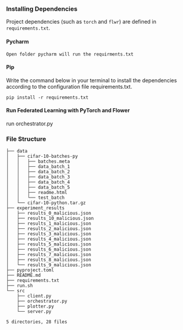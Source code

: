 
### Installing Dependencies

Project dependencies (such as `torch` and `flwr`) are defined in `requirements.txt`. 
#### Pycharm

```shell
Open folder pycharm will run the requirments.txt
```

#### Pip

Write the command below in your terminal to install the dependencies according to the configuration file requirements.txt.

```shell
pip install -r requirements.txt
```

#### Run Federated Learning with PyTorch and Flower

run orchestrator.py

### File Structure

```shell
├── data
│   ├── cifar-10-batches-py
│   │   ├── batches.meta
│   │   ├── data_batch_1
│   │   ├── data_batch_2
│   │   ├── data_batch_3
│   │   ├── data_batch_4
│   │   ├── data_batch_5
│   │   ├── readme.html
│   │   └── test_batch
│   └── cifar-10-python.tar.gz
├── experiment_results
│   ├── results_0_malicious.json
│   ├── results_10_malicious.json
│   ├── results_1_malicious.json
│   ├── results_2_malicious.json
│   ├── results_3_malicious.json
│   ├── results_4_malicious.json
│   ├── results_5_malicious.json
│   ├── results_6_malicious.json
│   ├── results_7_malicious.json
│   ├── results_8_malicious.json
│   └── results_9_malicious.json
├── pyproject.toml
├── README.md
├── requirements.txt
├── run.sh
└── src
    ├── client.py
    ├── orchestrator.py
    ├── plotter.py
    └── server.py

5 directories, 28 files
```

